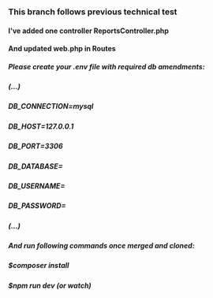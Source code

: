 ### This branch follows previous technical test 

#### I've added one controller ReportsController.php
#### And updated web.php in Routes

##### Please create your .env file with required db amendments:

##### (...)
##### DB_CONNECTION=mysql
##### DB_HOST=127.0.0.1
##### DB_PORT=3306
##### DB_DATABASE=
##### DB_USERNAME=
##### DB_PASSWORD=
##### (...)

##### And run following commands once merged and cloned:

##### $composer install
##### $npm run dev (or watch)




